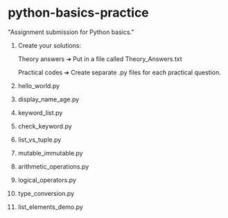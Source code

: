 # python-basics-practice
"Assignment submission for Python basics."
1. Create your solutions:


    Theory answers ➔ Put in a file called Theory_Answers.txt
    
    
    Practical codes ➔ Create separate .py files for each practical question.
    
    
2. hello_world.py
3. display_name_age.py
4. keyword_list.py
5. check_keyword.py
6. list_vs_tuple.py
7. mutable_immutable.py
8. arithmetic_operations.py
9. logical_operators.py
10. type_conversion.py
11. list_elements_demo.py



